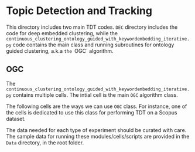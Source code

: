 # Topic Detection and Tracking

This directory includes two main TDT codes. `DEC` directory includes the code for deep embedded clustering, while the `continuous_clustering_ontology_guided_with_keywordembedding_iterative.py` code contains the main class and running subroutines for ontology guided clustering, a.k.a `the `OGC` algorithm.

## OGC

The `continuous_clustering_ontology_guided_with_keywordembedding_iterative.py` contains multiple cells. The intial cell is the main `OGC` algorithm class.

The following cells are the ways we can use `OGC` class. For instance, one of the cells is dedicated to use this class for performing TDT on a Scopus dataset.

The data needed for each type of experiment should be curated with care. The sample data for running these modules/cells/scripts are provided in the `Data` directory, in the root folder.

